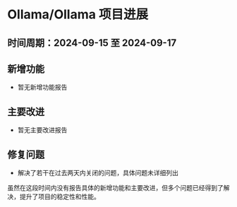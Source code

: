# Ollama/Ollama 项目进展

## 时间周期：2024-09-15 至 2024-09-17

## 新增功能
- 暂无新增功能报告

## 主要改进
- 暂无主要改进报告

## 修复问题
- 解决了若干在过去两天内关闭的问题，具体问题未详细列出

虽然在这段时间内没有报告具体的新增功能和主要改进，但多个问题已经得到了解决，提升了项目的稳定性和性能。